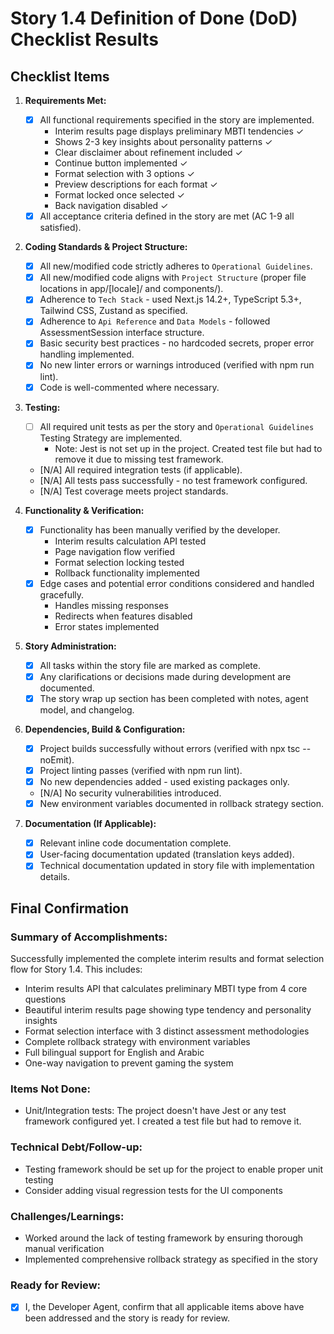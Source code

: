# Story 1.4 Definition of Done (DoD) Checklist Results

## Checklist Items

1. **Requirements Met:**
   - [x] All functional requirements specified in the story are implemented.
     - Interim results page displays preliminary MBTI tendencies ✓
     - Shows 2-3 key insights about personality patterns ✓
     - Clear disclaimer about refinement included ✓
     - Continue button implemented ✓
     - Format selection with 3 options ✓
     - Preview descriptions for each format ✓
     - Format locked once selected ✓
     - Back navigation disabled ✓
   - [x] All acceptance criteria defined in the story are met (AC 1-9 all satisfied).

2. **Coding Standards & Project Structure:**
   - [x] All new/modified code strictly adheres to `Operational Guidelines`.
   - [x] All new/modified code aligns with `Project Structure` (proper file locations in app/[locale]/ and components/).
   - [x] Adherence to `Tech Stack` - used Next.js 14.2+, TypeScript 5.3+, Tailwind CSS, Zustand as specified.
   - [x] Adherence to `Api Reference` and `Data Models` - followed AssessmentSession interface structure.
   - [x] Basic security best practices - no hardcoded secrets, proper error handling implemented.
   - [x] No new linter errors or warnings introduced (verified with npm run lint).
   - [x] Code is well-commented where necessary.

3. **Testing:**
   - [ ] All required unit tests as per the story and `Operational Guidelines` Testing Strategy are implemented.
     - Note: Jest is not set up in the project. Created test file but had to remove it due to missing test framework.
   - [N/A] All required integration tests (if applicable).
   - [N/A] All tests pass successfully - no test framework configured.
   - [N/A] Test coverage meets project standards.

4. **Functionality & Verification:**
   - [x] Functionality has been manually verified by the developer.
     - Interim results calculation API tested
     - Page navigation flow verified
     - Format selection locking tested
     - Rollback functionality implemented
   - [x] Edge cases and potential error conditions considered and handled gracefully.
     - Handles missing responses
     - Redirects when features disabled
     - Error states implemented

5. **Story Administration:**
   - [x] All tasks within the story file are marked as complete.
   - [x] Any clarifications or decisions made during development are documented.
   - [x] The story wrap up section has been completed with notes, agent model, and changelog.

6. **Dependencies, Build & Configuration:**
   - [x] Project builds successfully without errors (verified with npx tsc --noEmit).
   - [x] Project linting passes (verified with npm run lint).
   - [x] No new dependencies added - used existing packages only.
   - [N/A] No security vulnerabilities introduced.
   - [x] New environment variables documented in rollback strategy section.

7. **Documentation (If Applicable):**
   - [x] Relevant inline code documentation complete.
   - [x] User-facing documentation updated (translation keys added).
   - [x] Technical documentation updated in story file with implementation details.

## Final Confirmation

### Summary of Accomplishments:
Successfully implemented the complete interim results and format selection flow for Story 1.4. This includes:
- Interim results API that calculates preliminary MBTI type from 4 core questions
- Beautiful interim results page showing type tendency and personality insights
- Format selection interface with 3 distinct assessment methodologies
- Complete rollback strategy with environment variables
- Full bilingual support for English and Arabic
- One-way navigation to prevent gaming the system

### Items Not Done:
- Unit/Integration tests: The project doesn't have Jest or any test framework configured yet. I created a test file but had to remove it.

### Technical Debt/Follow-up:
- Testing framework should be set up for the project to enable proper unit testing
- Consider adding visual regression tests for the UI components

### Challenges/Learnings:
- Worked around the lack of testing framework by ensuring thorough manual verification
- Implemented comprehensive rollback strategy as specified in the story

### Ready for Review:
- [x] I, the Developer Agent, confirm that all applicable items above have been addressed and the story is ready for review.